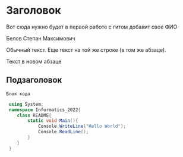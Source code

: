 # Заголовок

Вот сюда нужно будет в первой работе с гитом добавит свое ФИО

Белов Степан Максимович

Обычный текст.
Еще текст на той же строке (в том же абзаце).

Текст в новом абзаце

## Подзаголовок

```
Блок кода
```

```C#
 using System;
 namespace Informatics_2022{
    class README{
        static void Main(){
            Console.WriteLine("Hello World");
            Console.ReadLine();
        }
    }
 }
```